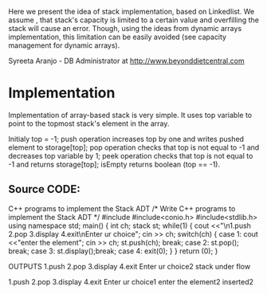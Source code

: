 Here we present the idea of stack implementation, based on Linkedlist. We assume ,
that stack's capacity is limited to a certain value and overfilling the stack will cause an error. Though,
using the ideas from dynamic arrays implementation, this limitation can be easily avoided (see capacity management 
for dynamic arrays).

Syreeta Aranjo  - DB Administrator at http://www.beyonddietcentral.com

Implementation
==============

Implementation of array-based stack is very simple. It uses top variable to point to the topmost stack's element in the array.

Initialy top = -1;
push operation increases top by one and writes pushed element to storage[top];
pop operation checks that top is not equal to -1 and decreases top variable by 1;
peek operation checks that top is not equal to -1 and returns storage[top];
isEmpty returns boolean (top == -1).

Source CODE:
------------
C++ programs to implement the Stack ADT 
/* Write C++ programs to implement the Stack ADT */
#include<iostream>
#include<conio.h>
#include<stdlib.h>
using namespace std;
main()
{
     int ch;
     stack st;
     while(1)
        {
             cout <<"\n1.push  2.pop  3.display  4.exit\nEnter ur choice";
             cin >> ch;
             switch(ch)
              {
               case 1:  cout <<"enter the element";
                        cin >> ch;
                        st.push(ch);
                        break;
               case 2:  st.pop();  break;
               case 3:  st.display();break;
               case 4:  exit(0);
               }
         }
return (0);
}

OUTPUTS
1.push 2.pop 3.display 4.exit
Enter ur choice2
stack under flow

1.push 2.pop 3.display 4.exit
Enter ur choice1
enter the element2
inserted2
